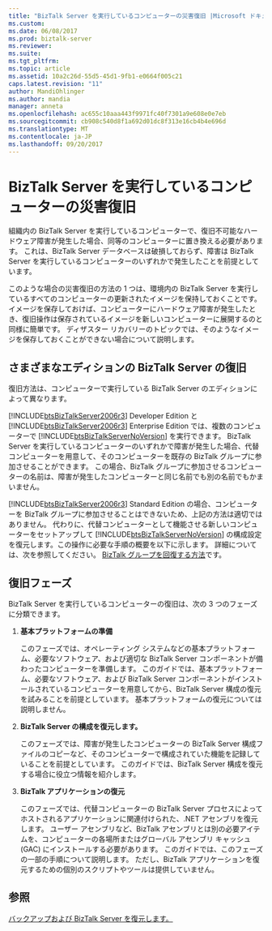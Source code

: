 ```yaml
---
title: "BizTalk Server を実行しているコンピューターの災害復旧 |Microsoft ドキュメント"
ms.custom: 
ms.date: 06/08/2017
ms.prod: biztalk-server
ms.reviewer: 
ms.suite: 
ms.tgt_pltfrm: 
ms.topic: article
ms.assetid: 10a2c26d-55d5-45d1-9fb1-e0664f005c21
caps.latest.revision: "11"
author: MandiOhlinger
ms.author: mandia
manager: anneta
ms.openlocfilehash: ac655c10aaa443f9971fc40f7301a9e608e0e7eb
ms.sourcegitcommit: cb908c540d8f1a692d01dc8f313e16cb4b4e696d
ms.translationtype: MT
ms.contentlocale: ja-JP
ms.lasthandoff: 09/20/2017
---
```

# <a name="disaster-recovery-for-computers-running-biztalk-server"></a>BizTalk Server を実行しているコンピューターの災害復旧
組織内の BizTalk Server を実行しているコンピューターで、復旧不可能なハードウェア障害が発生した場合、同等のコンピューターに置き換える必要があります。 これは、BizTalk Server データベースは破損しておらず、障害は BizTalk Server を実行しているコンピューターのいずれかで発生したことを前提としています。  
  
 このような場合の災害復旧の方法の 1 つは、環境内の BizTalk Server を実行しているすべてのコンピューターの更新されたイメージを保持しておくことです。 イメージを保存しておけば、コンピューターにハードウェア障害が発生したとき、復旧操作は保存されているイメージを新しいコンピューターに展開するのと同様に簡単です。 ディザスター リカバリーのトピックでは、そのようなイメージを保存しておくことができない場合について説明します。  
## <a name="recovering-different-editions-of-biztalk-server"></a>さまざまなエディションの BizTalk Server の復旧  
 復旧方法は、コンピューターで実行している BizTalk Server のエディションによって異なります。  
  
 [!INCLUDE[btsBizTalkServer2006r3](../includes/btsbiztalkserver2006r3-md.md)] Developer Edition と [!INCLUDE[btsBizTalkServer2006r3](../includes/btsbiztalkserver2006r3-md.md)] Enterprise Edition では、複数のコンピューターで [!INCLUDE[btsBizTalkServerNoVersion](../includes/btsbiztalkservernoversion-md.md)] を実行できます。 BizTalk Server を実行しているコンピューターのいずれかで障害が発生した場合、代替コンピューターを用意して、そのコンピューターを既存の BizTalk グループに参加させることができます。 この場合、BizTalk グループに参加させるコンピューターの名前は、障害が発生したコンピューターと同じ名前でも別の名前でもかまいません。  
  
 [!INCLUDE[btsBizTalkServer2006r3](../includes/btsbiztalkserver2006r3-md.md)] Standard Edition の場合、コンピューターを BizTalk グループに参加させることはできないため、上記の方法は適切ではありません。 代わりに、代替コンピューターとして機能させる新しいコンピューターをセットアップして [!INCLUDE[btsBizTalkServerNoVersion](../includes/btsbiztalkservernoversion-md.md)] の構成設定を復元します。この操作に必要な手順の概要を以下に示します。 詳細については、次を参照してください。 [BizTalk グループを回復する方法](../core/how-to-recover-the-biztalk-group.md)です。  
  
## <a name="recovery-phases"></a>復旧フェーズ  
 BizTalk Server を実行しているコンピューターの復旧は、次の 3 つのフェーズに分類できます。  
  
1.  **基本プラットフォームの準備**  
  
     このフェーズでは、オペレーティング システムなどの基本プラットフォーム、必要なソフトウェア、および適切な BizTalk Server コンポーネントが備わったコンピューターを準備します。 このガイドでは、基本プラットフォーム、必要なソフトウェア、および BizTalk Server コンポーネントがインストールされているコンピューターを用意してから、BizTalk Server 構成の復元を試みることを前提としています。 基本プラットフォームの復元については説明しません。  
  
2.  **BizTalk Server の構成を復元します。**  
  
     このフェーズでは、障害が発生したコンピューターの BizTalk Server 構成ファイルのコピーなど、そのコンピューターで構成されていた機能を記録していることを前提としています。 このガイドでは、BizTalk Server 構成を復元する場合に役立つ情報を紹介します。  
  
3.  **BizTalk アプリケーションの復元**  
  
     このフェーズでは、代替コンピューターの BizTalk Server プロセスによってホストされるアプリケーションに関連付けられた、.NET アセンブリを復元します。 ユーザー アセンブリなど、BizTalk アセンブリとは別の必要アイテムを、コンピューターの各場所またはグローバル アセンブリ キャッシュ (GAC) にインストールする必要があります。 このガイドでは、このフェーズの一部の手順について説明します。 ただし、BizTalk アプリケーションを復元するための個別のスクリプトやツールは提供していません。  
  
## <a name="see-also"></a>参照  
 [バックアップおよび BizTalk Server を復元します。](../core/backing-up-and-restoring-biztalk-server.md)